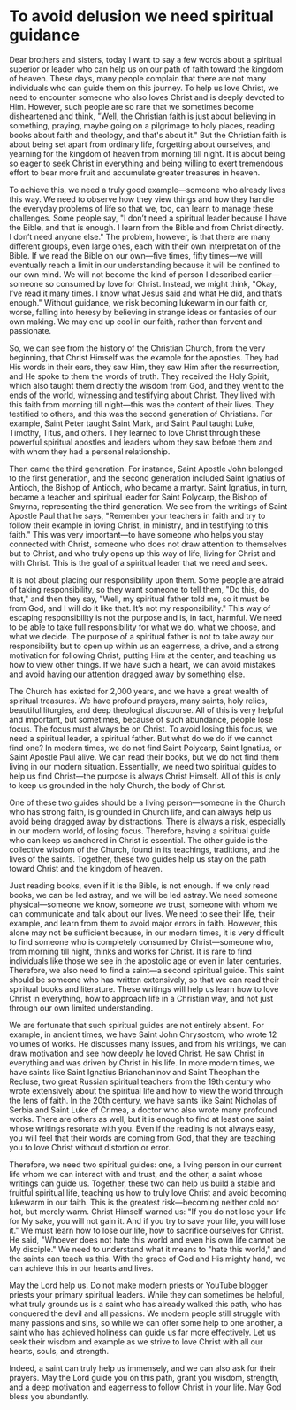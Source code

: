 # To avoid delusion we need spiritual guidance

Dear brothers and sisters, today I want to say a few words about a spiritual superior or leader who can help us on our path of faith toward the kingdom of heaven. These days, many people complain that there are not many individuals who can guide them on this journey. To help us love Christ, we need to encounter someone who also loves Christ and is deeply devoted to Him. However, such people are so rare that we sometimes become disheartened and think, "Well, the Christian faith is just about believing in something, praying, maybe going on a pilgrimage to holy places, reading books about faith and theology, and that's about it." But the Christian faith is about being set apart from ordinary life, forgetting about ourselves, and yearning for the kingdom of heaven from morning till night. It is about being so eager to seek Christ in everything and being willing to exert tremendous effort to bear more fruit and accumulate greater treasures in heaven.

To achieve this, we need a truly good example—someone who already lives this way. We need to observe how they view things and how they handle the everyday problems of life so that we, too, can learn to manage these challenges. Some people say, "I don’t need a spiritual leader because I have the Bible, and that is enough. I learn from the Bible and from Christ directly. I don’t need anyone else." The problem, however, is that there are many different groups, even large ones, each with their own interpretation of the Bible. If we read the Bible on our own—five times, fifty times—we will eventually reach a limit in our understanding because it will be confined to our own mind. We will not become the kind of person I described earlier—someone so consumed by love for Christ. Instead, we might think, "Okay, I’ve read it many times. I know what Jesus said and what He did, and that’s enough." Without guidance, we risk becoming lukewarm in our faith or, worse, falling into heresy by believing in strange ideas or fantasies of our own making. We may end up cool in our faith, rather than fervent and passionate.

So, we can see from the history of the Christian Church, from the very beginning, that Christ Himself was the example for the apostles. They had His words in their ears, they saw Him, they saw Him after the resurrection, and He spoke to them the words of truth. They received the Holy Spirit, which also taught them directly the wisdom from God, and they went to the ends of the world, witnessing and testifying about Christ. They lived with this faith from morning till night—this was the content of their lives. They testified to others, and this was the second generation of Christians. For example, Saint Peter taught Saint Mark, and Saint Paul taught Luke, Timothy, Titus, and others. They learned to love Christ through these powerful spiritual apostles and leaders whom they saw before them and with whom they had a personal relationship.

Then came the third generation. For instance, Saint Apostle John belonged to the first generation, and the second generation included Saint Ignatius of Antioch, the Bishop of Antioch, who became a martyr. Saint Ignatius, in turn, became a teacher and spiritual leader for Saint Polycarp, the Bishop of Smyrna, representing the third generation. We see from the writings of Saint Apostle Paul that he says, "Remember your teachers in faith and try to follow their example in loving Christ, in ministry, and in testifying to this faith." This was very important—to have someone who helps you stay connected with Christ, someone who does not draw attention to themselves but to Christ, and who truly opens up this way of life, living for Christ and with Christ. This is the goal of a spiritual leader that we need and seek.

It is not about placing our responsibility upon them. Some people are afraid of taking responsibility, so they want someone to tell them, "Do this, do that," and then they say, "Well, my spiritual father told me, so it must be from God, and I will do it like that. It’s not my responsibility." This way of escaping responsibility is not the purpose and is, in fact, harmful. We need to be able to take full responsibility for what we do, what we choose, and what we decide. The purpose of a spiritual father is not to take away our responsibility but to open up within us an eagerness, a drive, and a strong motivation for following Christ, putting Him at the center, and teaching us how to view other things. If we have such a heart, we can avoid mistakes and avoid having our attention dragged away by something else.

The Church has existed for 2,000 years, and we have a great wealth of spiritual treasures. We have profound prayers, many saints, holy relics, beautiful liturgies, and deep theological discourse. All of this is very helpful and important, but sometimes, because of such abundance, people lose focus. The focus must always be on Christ. To avoid losing this focus, we need a spiritual leader, a spiritual father. But what do we do if we cannot find one? In modern times, we do not find Saint Polycarp, Saint Ignatius, or Saint Apostle Paul alive. We can read their books, but we do not find them living in our modern situation. Essentially, we need two spiritual guides to help us find Christ—the purpose is always Christ Himself. All of this is only to keep us grounded in the holy Church, the body of Christ.

One of these two guides should be a living person—someone in the Church who has strong faith, is grounded in Church life, and can always help us avoid being dragged away by distractions. There is always a risk, especially in our modern world, of losing focus. Therefore, having a spiritual guide who can keep us anchored in Christ is essential. The other guide is the collective wisdom of the Church, found in its teachings, traditions, and the lives of the saints. Together, these two guides help us stay on the path toward Christ and the kingdom of heaven.

Just reading books, even if it is the Bible, is not enough. If we only read books, we can be led astray, and we will be led astray. We need someone physical—someone we know, someone we trust, someone with whom we can communicate and talk about our lives. We need to see their life, their example, and learn from them to avoid major errors in faith. However, this alone may not be sufficient because, in our modern times, it is very difficult to find someone who is completely consumed by Christ—someone who, from morning till night, thinks and works for Christ. It is rare to find individuals like those we see in the apostolic age or even in later centuries. Therefore, we also need to find a saint—a second spiritual guide. This saint should be someone who has written extensively, so that we can read their spiritual books and literature. These writings will help us learn how to love Christ in everything, how to approach life in a Christian way, and not just through our own limited understanding.

We are fortunate that such spiritual guides are not entirely absent. For example, in ancient times, we have Saint John Chrysostom, who wrote 12 volumes of works. He discusses many issues, and from his writings, we can draw motivation and see how deeply he loved Christ. He saw Christ in everything and was driven by Christ in his life. In more modern times, we have saints like Saint Ignatius Brianchaninov and Saint Theophan the Recluse, two great Russian spiritual teachers from the 19th century who wrote extensively about the spiritual life and how to view the world through the lens of faith. In the 20th century, we have saints like Saint Nicholas of Serbia and Saint Luke of Crimea, a doctor who also wrote many profound works. There are others as well, but it is enough to find at least one saint whose writings resonate with you. Even if the reading is not always easy, you will feel that their words are coming from God, that they are teaching you to love Christ without distortion or error.

Therefore, we need two spiritual guides: one, a living person in our current life whom we can interact with and trust, and the other, a saint whose writings can guide us. Together, these two can help us build a stable and fruitful spiritual life, teaching us how to truly love Christ and avoid becoming lukewarm in our faith. This is the greatest risk—becoming neither cold nor hot, but merely warm. Christ Himself warned us: "If you do not lose your life for My sake, you will not gain it. And if you try to save your life, you will lose it." We must learn how to lose our life, how to sacrifice ourselves for Christ. He said, "Whoever does not hate this world and even his own life cannot be My disciple." We need to understand what it means to "hate this world," and the saints can teach us this. With the grace of God and His mighty hand, we can achieve this in our hearts and lives.

May the Lord help us. Do not make modern priests or YouTube blogger priests your primary spiritual leaders. While they can sometimes be helpful, what truly grounds us is a saint who has already walked this path, who has conquered the devil and all passions. We modern people still struggle with many passions and sins, so while we can offer some help to one another, a saint who has achieved holiness can guide us far more effectively. Let us seek their wisdom and example as we strive to love Christ with all our hearts, souls, and strength.

Indeed, a saint can truly help us immensely, and we can also ask for their prayers. May the Lord guide you on this path, grant you wisdom, strength, and a deep motivation and eagerness to follow Christ in your life. May God bless you abundantly.

